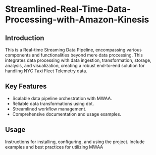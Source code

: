 # Streamlined-Real-Time-Data-Processing-with-Amazon-Kinesis

## Introduction
This is a Real-time Streaming Data Pipeline, encompassing various components and functionalities beyond mere data processing. This integrates data processing with data ingestion, transformation, storage, analysis, and visualization, creating a robust end-to-end solution for handling NYC Taxi Fleet Telemetry data.


## Key Features

- Scalable data pipeline orchestration with MWAA.
- Reliable data transformations using dbt.
- Streamlined workflow management.
- Comprehensive documentation and usage examples.

## Usage

Instructions for installing, configuring, and using the project.
Include examples and best practices for utilizing MWAA
